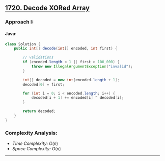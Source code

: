 ## [1720. Decode XORed Array](https://leetcode.com/problems/decode-xored-array/)

### Approach I: 

#### Java:
```java
class Solution {
    public int[] decode(int[] encoded, int first) {

        // validations
        if (encoded.length < 1 || first > 100_000) {
            throw new IllegalArgumentException("invalid");
        }

        int[] decoded = new int[encoded.length + 1];
        decoded[0] = first;

        for (int i = 0; i < encoded.length; i++) {
            decoded[i + 1] += encoded[i] ^ decoded[i];
        }

        return decoded;
    }
}
```

[//]: # (#### Go:)

[//]: # (```go)

[//]: # (func solution&#40;&#41; {)

[//]: # ()
[//]: # (})

[//]: # (```)

### Complexity Analysis:

- *Time Complexity:* $O(n)$
- *Space Complexity:* $O(n)$


---
